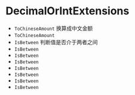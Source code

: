 # DecimalOrIntExtensions
- <code>ToChineseAmount</code> 换算成中文金额
- <code>ToChineseAmount</code> 
- <code>IsBetween</code> 判断值是否介于两者之间
- <code>IsBetween</code> 
- <code>IsBetween</code> 
- <code>IsBetween</code> 
- <code>IsBetween</code> 
- <code>IsBetween</code> 
- <code>IsBetween</code> 
- <code>IsBetween</code> 